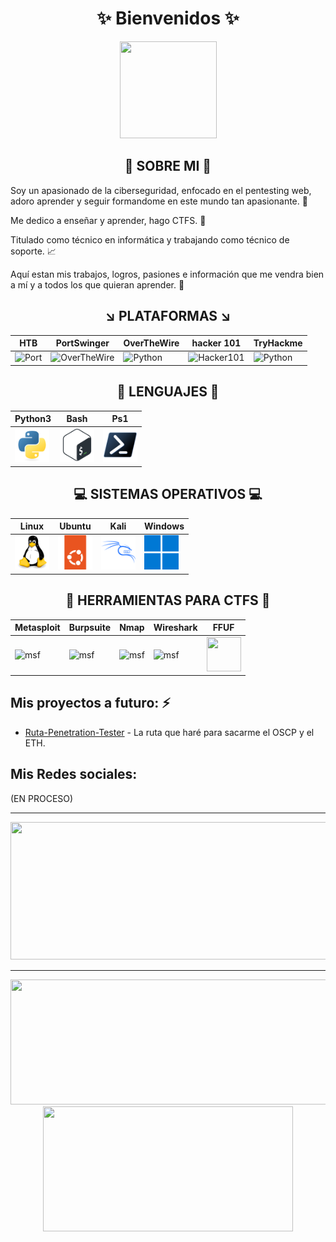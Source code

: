 <h1 align="center"> ✨ Bienvenidos ✨</font> </h1>

<p align="center"><img src="https://github.com/user-attachments/assets/0733e726-f915-4828-a048-cbedc6275209" width="155" height="155"></p>


<h2 align="center"> 👯 SOBRE MI 👯 </h2>

Soy un apasionado de la ciberseguridad, enfocado en el pentesting web, adoro aprender y seguir formandome en este mundo tan apasionante. 🔴

Me dedico a enseñar y aprender, hago CTFS. 🏴

Titulado como técnico en informática y trabajando como técnico de soporte. 📈

Aquí estan mis trabajos, logros, pasiones e información que me vendra bien a mí y a todos los que quieran aprender. 🥇

<h2 align="center"> ↘️ PLATAFORMAS ↘️ </h2>

| HTB | PortSwinger | OverTheWire | hacker 101 | TryHackme | 
| -------- | -------- | -------- | -------- | -------- | 
| <img src="https://github.com/user-attachments/assets/71ab48b1-1ae4-45f9-80f3-d08f37528f88" title="Python"  alt="Port" width="55" height="55"/>  | <img src="https://github.com/D4l1-web/D4l1-web/assets/79869523/bd290350-af83-4a58-98f5-e41fbfda01b7" title="Python"  alt="OverTheWire" width="55" height="55"/> | <img src="https://github.com/D4l1-web/D4l1-web/assets/79869523/4ac1796b-308f-4901-8267-5e5bfb3eb2a6" title="Python"  alt="Python" width="55" height="55"/>  | <img src="https://github.com/user-attachments/assets/67c967a3-a691-4aae-a3b4-30b556c48862" title="Python"  alt="Hacker101" width="55" height="55"/> |  <img src="https://github.com/user-attachments/assets/7db71473-f9db-46e4-986c-b3d49696dd91" title="Truhackme"  alt="Python" width="55" height="55"/>  | <img src="https://github.com/D4l1-web/D4l1-web/assets/79869523/5d1dec16-fdf0-4d9f-8aa9-3f0c90869d81" title="Python"  alt="Python" width="55" height="55"/> | 

<h2 align="center"> 📖 LENGUAJES 📖 </h2> 

| Python3 | Bash | Ps1 | 
| -------- | -------- | -------- |
| <img src="https://github.com/devicons/devicon/blob/master/icons/python/python-original.svg" title="Python"  alt="Python" width="55" height="55"/> | <img src="https://github.com/devicons/devicon/blob/master/icons/bash/bash-original.svg" title="Python"  alt="Python" width="55" height="55"/> | <img src="https://github.com/devicons/devicon/blob/master/icons/powershell/powershell-original.svg" title="Python"  alt="Python" width="55" height="55"/> |

<h2 align="center"> 💻 SISTEMAS OPERATIVOS 💻 </h2> 

| Linux | Ubuntu | Kali | Windows |
| -------- | ------- | -------- | -------- |
| <img src="https://github.com/devicons/devicon/blob/master/icons/linux/linux-original.svg" title="Linux"  alt="Linux" width="55" height="55"/> | <img src="https://github.com/devicons/devicon/blob/master/icons/ubuntu/ubuntu-original.svg" title="Ubuntu"  alt="Ubuntu" width="55" height="55"/> | <img src="https://github.com/canaleal/devicon/blob/new-icon-kali-linux/icons/kalilinux/kalilinux-original-wordmark.svg" title="Linux" alt="Linux" width="55" height="55"/> | <img src="https://github.com/devicons/devicon/blob/master/icons/windows11/windows11-original.svg" title="Linux"  alt="Linux" width="55" height="55"/> | 

<h2 align="center"> 🧰 HERRAMIENTAS PARA CTFS 🧰 </h2>

| Metasploit | Burpsuite | Nmap | Wireshark | FFUF |
| --------- | --------- | -------- | --------- | ------- |
| <img src="https://github.com/user-attachments/assets/20ef25fd-0a81-4102-bb49-8b8ff45ef3e2" alt="msf" width="55" height="55" /> | <img src="https://github.com/user-attachments/assets/bed6b414-169a-4564-b35a-284b9f1eee77" alt="msf" width="85" height="55" /> | <img src="https://github.com/D4l1-web/D4l1-web/assets/79869523/b7acdf30-8619-4d19-bfa3-a337c0341eb3" alt="msf" width="55" height="55" /> | <img src="https://github.com/user-attachments/assets/240dfb24-ef2f-4772-af23-ca7ffb77714c" alt="msf" width="55" height="55" /> | <img src="https://github.com/user-attachments/assets/b2c02510-751c-4a08-ad3f-c8cfef0afb1d" width="55" height="55">

## Mis proyectos a futuro: ⚡

- [Ruta-Penetration-Tester](https://github.com/d4l1v3rd3/PenetrationTester-Ruta) - La ruta que haré para sacarme el OSCP y el ETH.


## Mis Redes sociales:  

(EN PROCESO)

---
<p align="center">
 <img width="800" height="220" src="https://streak-stats.demolab.com?user=d4l1v3rd3&theme=dark" >
</p>

---

<p align="center">
  <img width="600" height="200" src="https://github-readme-stats.vercel.app/api?username=d4l1v3rd3&show_icons=true&theme=vision-friendly-dark">
  <img width="400" height="200" src="https://github-readme-stats.vercel.app/api/top-langs/?username=d4l1v3rd3&size_weight=0.0005&count_weight=0.3&layout=compact&theme=vision-friendly-dark">
</p>

<div id="header" align="center">
  <img src="https://komarev.com/ghpvc/?username=D4l1-web&style=for-the-badge&color=orange" alt=""/>
</div>


